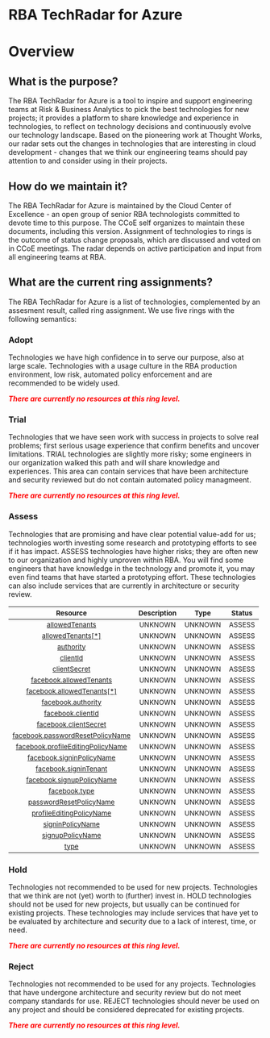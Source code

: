 
RBA TechRadar for Azure
=======================

# Overview

## What is the purpose?


The RBA TechRadar for Azure is a tool to inspire and support engineering teams at Risk & Business Analytics to pick the best technologies for new projects; it provides a platform to share knowledge and experience in technologies, to reflect on technology decisions and continuously evolve our technology landscape.  Based on the pioneering work at Thought Works, our radar sets out the changes in technologies that are interesting in cloud development - changes that we think our engineering teams should pay attention to and consider using in their projects.
## How do we maintain it?


The RBA TechRadar for Azure is maintained by the Cloud Center of Excellence - an open group of senior RBA technologists committed to devote time to this purpose.  The CCoE self organizes to maintain these documents, including this version.  Assignment of technologies to rings is the outcome of status change proposals, which are discussed and voted on in CCoE meetings.  The radar depends on active participation and input from all engineering teams at RBA.
## What are the current ring assignments?


The RBA TechRadar for Azure is a list of technologies, complemented by an assesment result, called ring assignment.  We use five rings with the following semantics:
### Adopt


Technologies we have high confidence in to serve our purpose, also at large scale.  Technologies with a usage culture in the RBA production environment, low risk, automated policy enforcement and are recommended to be widely used.  
  
***<font color="red"> There are currently no resources at this ring level. </font>***
### Trial


Technologies that we have seen work with success in projects to solve real problems;  first serious usage experience that confirm benefits and uncover limitations.  TRIAL technologies are slightly more risky; some engineers in our organization walked this path and will share knowledge and experiences.  This area can contain services that have been architecture and security reviewed but do not contain automated policy managmeent.  
  
***<font color="red"> There are currently no resources at this ring level. </font>***
### Assess


Technologies that are promising and have clear potential value-add for us; technologies worth investing some research and prototyping efforts to see if it has impact.  ASSESS technologies have higher risks;  they are often new to our organization and highly unproven within RBA.  You will find some engineers that have knowledge in the technology and promote it, you may even find teams that have started a prototyping effort.  These technologies can also include services that are currently in architecture or security review.  

|<sub>Resource</sub>|<sub>Description</sub>|<sub>Type</sub>|<sub>Status</sub>|
| :---: | :---: | :---: | :---: |
|<sub>[allowedTenants](https://github.com/openrba/python-azure-techradar/tree/master/Microsoft.ApiManagement/service/identityProviders/allowedTenants)</sub>|<sub>UNKNOWN</sub>|<sub>UNKNOWN</sub>|<sub>ASSESS</sub>|
|<sub>[allowedTenants[*]](https://github.com/openrba/python-azure-techradar/tree/master/Microsoft.ApiManagement/service/identityProviders/allowedTenants[*])</sub>|<sub>UNKNOWN</sub>|<sub>UNKNOWN</sub>|<sub>ASSESS</sub>|
|<sub>[authority](https://github.com/openrba/python-azure-techradar/tree/master/Microsoft.ApiManagement/service/identityProviders/authority)</sub>|<sub>UNKNOWN</sub>|<sub>UNKNOWN</sub>|<sub>ASSESS</sub>|
|<sub>[clientId](https://github.com/openrba/python-azure-techradar/tree/master/Microsoft.ApiManagement/service/identityProviders/clientId)</sub>|<sub>UNKNOWN</sub>|<sub>UNKNOWN</sub>|<sub>ASSESS</sub>|
|<sub>[clientSecret](https://github.com/openrba/python-azure-techradar/tree/master/Microsoft.ApiManagement/service/identityProviders/clientSecret)</sub>|<sub>UNKNOWN</sub>|<sub>UNKNOWN</sub>|<sub>ASSESS</sub>|
|<sub>[facebook.allowedTenants](https://github.com/openrba/python-azure-techradar/tree/master/Microsoft.ApiManagement/service/identityProviders/facebook.allowedTenants)</sub>|<sub>UNKNOWN</sub>|<sub>UNKNOWN</sub>|<sub>ASSESS</sub>|
|<sub>[facebook.allowedTenants[*]](https://github.com/openrba/python-azure-techradar/tree/master/Microsoft.ApiManagement/service/identityProviders/facebook.allowedTenants[*])</sub>|<sub>UNKNOWN</sub>|<sub>UNKNOWN</sub>|<sub>ASSESS</sub>|
|<sub>[facebook.authority](https://github.com/openrba/python-azure-techradar/tree/master/Microsoft.ApiManagement/service/identityProviders/facebook.authority)</sub>|<sub>UNKNOWN</sub>|<sub>UNKNOWN</sub>|<sub>ASSESS</sub>|
|<sub>[facebook.clientId](https://github.com/openrba/python-azure-techradar/tree/master/Microsoft.ApiManagement/service/identityProviders/facebook.clientId)</sub>|<sub>UNKNOWN</sub>|<sub>UNKNOWN</sub>|<sub>ASSESS</sub>|
|<sub>[facebook.clientSecret](https://github.com/openrba/python-azure-techradar/tree/master/Microsoft.ApiManagement/service/identityProviders/facebook.clientSecret)</sub>|<sub>UNKNOWN</sub>|<sub>UNKNOWN</sub>|<sub>ASSESS</sub>|
|<sub>[facebook.passwordResetPolicyName](https://github.com/openrba/python-azure-techradar/tree/master/Microsoft.ApiManagement/service/identityProviders/facebook.passwordResetPolicyName)</sub>|<sub>UNKNOWN</sub>|<sub>UNKNOWN</sub>|<sub>ASSESS</sub>|
|<sub>[facebook.profileEditingPolicyName](https://github.com/openrba/python-azure-techradar/tree/master/Microsoft.ApiManagement/service/identityProviders/facebook.profileEditingPolicyName)</sub>|<sub>UNKNOWN</sub>|<sub>UNKNOWN</sub>|<sub>ASSESS</sub>|
|<sub>[facebook.signinPolicyName](https://github.com/openrba/python-azure-techradar/tree/master/Microsoft.ApiManagement/service/identityProviders/facebook.signinPolicyName)</sub>|<sub>UNKNOWN</sub>|<sub>UNKNOWN</sub>|<sub>ASSESS</sub>|
|<sub>[facebook.signinTenant](https://github.com/openrba/python-azure-techradar/tree/master/Microsoft.ApiManagement/service/identityProviders/facebook.signinTenant)</sub>|<sub>UNKNOWN</sub>|<sub>UNKNOWN</sub>|<sub>ASSESS</sub>|
|<sub>[facebook.signupPolicyName](https://github.com/openrba/python-azure-techradar/tree/master/Microsoft.ApiManagement/service/identityProviders/facebook.signupPolicyName)</sub>|<sub>UNKNOWN</sub>|<sub>UNKNOWN</sub>|<sub>ASSESS</sub>|
|<sub>[facebook.type](https://github.com/openrba/python-azure-techradar/tree/master/Microsoft.ApiManagement/service/identityProviders/facebook.type)</sub>|<sub>UNKNOWN</sub>|<sub>UNKNOWN</sub>|<sub>ASSESS</sub>|
|<sub>[passwordResetPolicyName](https://github.com/openrba/python-azure-techradar/tree/master/Microsoft.ApiManagement/service/identityProviders/passwordResetPolicyName)</sub>|<sub>UNKNOWN</sub>|<sub>UNKNOWN</sub>|<sub>ASSESS</sub>|
|<sub>[profileEditingPolicyName](https://github.com/openrba/python-azure-techradar/tree/master/Microsoft.ApiManagement/service/identityProviders/profileEditingPolicyName)</sub>|<sub>UNKNOWN</sub>|<sub>UNKNOWN</sub>|<sub>ASSESS</sub>|
|<sub>[signinPolicyName](https://github.com/openrba/python-azure-techradar/tree/master/Microsoft.ApiManagement/service/identityProviders/signinPolicyName)</sub>|<sub>UNKNOWN</sub>|<sub>UNKNOWN</sub>|<sub>ASSESS</sub>|
|<sub>[signupPolicyName](https://github.com/openrba/python-azure-techradar/tree/master/Microsoft.ApiManagement/service/identityProviders/signupPolicyName)</sub>|<sub>UNKNOWN</sub>|<sub>UNKNOWN</sub>|<sub>ASSESS</sub>|
|<sub>[type](https://github.com/openrba/python-azure-techradar/tree/master/Microsoft.ApiManagement/service/identityProviders/type)</sub>|<sub>UNKNOWN</sub>|<sub>UNKNOWN</sub>|<sub>ASSESS</sub>|

### Hold


Technologies not recommended to be used for new projects. Technologies that we think are not (yet) worth to (further) invest in.  HOLD technologies should not be used for new projects, but usually can be continued for existing projects.  These technologies may include services that have yet to be evaluated by architecture and security due to a lack of interest, time, or need.  
  
***<font color="red"> There are currently no resources at this ring level. </font>***
### Reject


Technologies not recommended to be used for any projects. Technologies that have undergone architecture and security review but do not meet company standards for use.  REJECT technologies should never be used on any project and should be considered deprecated for existing projects.  
  
***<font color="red"> There are currently no resources at this ring level. </font>***